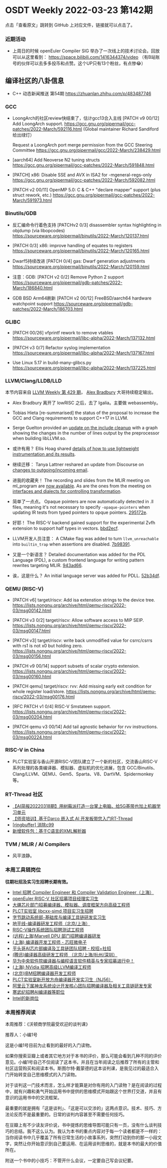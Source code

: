 # OSDT Weekly 2022-03-23 第142期

点击「查看原文」跳转到 GitHub 上对应文件，链接就可以点击了。

### 近期活动

- 上周日的时候 openEuler Compiler SIG 举办了一次线上的技术讨论会。回放可以从这里看到：
  https://space.bilibili.com/1416344374/video
  （有B站账号的伙伴可以去多多投币和点赞。这个UP只有13个粉丝，有点惨😂）

## 编译社区的八卦信息

- C++ 动态新闻推送 第54期 https://zhuanlan.zhihu.com/p/483487746

### GCC

- LoongArch的社区review快结束了，估计gcc13合入主线
  [PATCH v9 00/12] Add LoongArch support.
  https://gcc.gnu.org/pipermail/gcc-patches/2022-March/592116.html
  (Global maintainer Richard Sandiford给出绿灯）

  Request a LoongArch port merge permission from the GCC Steering Committee
  https://gcc.gnu.org/pipermail/gcc/2022-March/238429.html

- [aarch64] Add Neoverse N2 tuning structs
  https://gcc.gnu.org/pipermail/gcc-patches/2022-March/591848.html

- [PATCH] x86: Disable SSE and AVX in ISA2 for -mgeneral-regs-only
  https://gcc.gnu.org/pipermail/gcc-patches/2022-March/592082.html

- [PATCH v2 00/11] OpenMP 5.0: C & C++ "declare mapper" support (plus struct rework, etc.)
  https://gcc.gnu.org/pipermail/gcc-patches/2022-March/591973.html

### Binutils/GDB

- 反汇编命令行着色支持
  [PATCHv2 0/3] disassembler syntax highlighting in objdump (via libopcodes)
  https://sourceware.org/pipermail/binutils/2022-March/120137.html

- [PATCH 0/3] x86: improve handling of equates to registers
  https://sourceware.org/pipermail/binutils/2022-March/120165.html

- Dwarf5持续改进 [PATCH 0/4] gas: Dwarf generation adjustments
  https://sourceware.org/pipermail/binutils/2022-March/120159.html

- 注意：GDB: [PATCH v2 0/2] Remove Python 2 support
  https://sourceware.org/pipermail/gdb-patches/2022-March/186840.html

- GDB BSD Arm64刷新 [PATCH v2 00/12] FreeBSD/aarch64 hardware watchpoint support
  https://sourceware.org/pipermail/gdb-patches/2022-March/186703.html

### GLIBC

- [PATCH 00/26] vfprintf rework to remove vtables
  https://sourceware.org/pipermail/libc-alpha/2022-March/137132.html

- [PATCH v3 0/7] Refactor syslog implementation
  https://sourceware.org/pipermail/libc-alpha/2022-March/137167.html

- Use Linux 5.17 in build-many-glibcs.py
  https://sourceware.org/pipermail/libc-alpha/2022-March/137225.html

### LLVM/Clang/LLDB/LLD

本节内容来自 [LLVM Weekly 第 429 期](http://llvmweekly.org/issue/429)，
[Alex Bradbury](https://www.linkedin.com/in/alex-bradbury/) 大哥持续稳定输出。

* Alex Bradbury 离开了 lowRISC 之后，去了 Igalia。主要做 webassembly。

* Tobias Hieta [re-summarised] the status of the proposal to increase the GCC and Clang requirements to support C++17 in LLVM.

* Serge Guelton provided an [update on the include cleanup](https://discourse.llvm.org/t/include-what-you-use-include-cleanup/5831/31) with a graph showing the changes in the number of lines output by the preprocessor when building libLLVM.so.

* 或许有用？ Ellis Hoag shared [details of how to use lightweight instrumentation and its results](https://discourse.llvm.org/t/instrprofiling-lightweight-instrumentation/59113/14).

* 继续迁移： Tanya Lattner reshared an update from Discourse on [changes to outgoing/incoming email](https://discourse.llvm.org/t/outgoing-incoming-email-changes-on-march-21st/61005).

* 进我的收藏夹！ The recording and slides from the MLIR meeting on ml_program are [now available](https://discourse.llvm.org/t/open-mlir-meeting-2-24-2022-continuing-discussion-re-ml-program/60441/9).  As are the ones from the meeting on [interfaces and dialects for controlling transformation](https://discourse.llvm.org/t/open-mlir-meeting-3-17-2022-interfaces-and-dialects-for-controlling-transformation/61003/2).

* 简单了一点点。 Opaque pointers are now automatically detected in .ll files, meaning it's not necessary to specify `-opaque-pointers` when updating IR tests from typed pointers to opque pointers.
  [295172e](https://reviews.llvm.org/rG295172ef51c6).

* 好耶！ The RISC-V backend gained support for the experimental Zvfh extension to support half types in vectors.
  [bbd2ecf](https://reviews.llvm.org/rGbbd2ecf9f095).

* LLVM开发人员注意： A CMake flag was added to turn `llvm_unreachable` into `builtin_trap` when assertions are disabled. [7b98391](https://reviews.llvm.org/rG7b983917d455).

* 又是一个新语言？ Detailed documentation was added for the PDL Language (PDL), a custom frontend language for writing pattern rewrites targeting MLIR.
  [943ad66](https://reviews.llvm.org/rG943ad665e230).

* 诶，这是什么？ An initial language server was added for PDLL.
  [52b34df](https://reviews.llvm.org/rG52b34df9d670).

### QEMU (RISC-V)

- [PATCH v6] target/riscv: Add isa extenstion strings to the device tree.
  https://lists.nongnu.org/archive/html/qemu-riscv/2022-03/msg00142.html

- [PATCH v3 0/2] target/riscv: Allow software access to MIP SEIP.
  https://lists.nongnu.org/archive/html/qemu-riscv/2022-03/msg00147.html

- [PATCH v3] target/riscv: write back unmodified value for csrrc/csrrs with rs1 is not x0 but holding zero.
  https://lists.nongnu.org/archive/html/qemu-riscv/2022-03/msg00156.html

- [PATCH v9 00/14] support subsets of scalar crypto extension.
  https://lists.nongnu.org/archive/html/qemu-riscv/2022-03/msg00160.html

- [PATCH qemu] target/riscv: rvv: Add missing early exit condition for whole register load/store.
  https://lists.nongnu.org/archive/html/qemu-riscv/2022-03/msg00176.html

- [RFC PATCH v1 0/4] RISC-V Smstateen support.
  https://lists.nongnu.org/archive/html/qemu-riscv/2022-03/msg00204.html

- [PATCH qemu v3 00/14] Add tail agnostic behavior for rvv instructions.
  https://lists.nongnu.org/archive/html/qemu-riscv/2022-03/msg00224.html

### RISC-V in China

- PLCT实验室与香山开源RISC-V团队建立了一个新的社区，交流香山RISC-V系列处理的各类编译器、模拟器、虚拟机的优化进展，包含 GCC/Binutils、Clang/LLVM、QEMU、Gem5、Sparta、V8、DartVM、Spidermonkey 等。

### RT-Thread 社区

- [【AI简报20220318期】用树莓派打造一台掌上电脑、给5G基带也加上机器学习单元](https://mp.weixin.qq.com/s/7h7zAfy7UdcUtK5SOm4XXg)
- [【师资培训】基于Darco 嵌入式 AI 开发板带您入门RT-Thread](https://mp.weixin.qq.com/s/0JRWKFpXY46qR7NJP8mE-g)
- [[ringbuffer] 消除c99](https://github.com/RT-Thread/rt-thread/pull/5696)
- [新增软件包：基于C语言的XML解析器](https://packages.rt-thread.org/detail.html?package=simple_xml)

### TVM / MLIR / AI Compilers

- 风平浪静。

### 本周工具链岗位

**往期社招及实习生招聘长期有效。**

- [Intel 招聘 Compiler Engineer 和 Compiler Validation Engineer（上海）](https://mp.weixin.qq.com/s/I3DWxXODNoLRr0kN2xMZLQ)
- [openEuler RISC-V 社区招募项目经理实习生](https://mp.weixin.qq.com/s/ejXV4xLmBOxZ3Oold3TuqQ)
- [大疆芯片部门招募编译器、模拟器、调度框架方向高级工程师](https://mp.weixin.qq.com/s/Wn5NzAtUTwQNXKRvMVQWLA)
- [PLCT实验室 libcxx-simd 项目实习生招聘](https://mp.weixin.qq.com/s/EIVx5cY74GlodirySY97Qw)
- [字节跳动系统部-基础库与编译工具链研发实习生](https://mp.weixin.qq.com/s/DrN1V3laXPapFISf7Nz5ug)
- [地平线-编译器研发工程师（北京/上海）](https://mp.weixin.qq.com/s/MYObl7iWIbyrTz9hCmKWYA)
- [RISC-V操作系统团队招聘测试工程师](https://mp.weixin.qq.com/s/inLFS4pI1F74m_oJ2I7xjQ)
- [(远程/上海)Marvell DPU 部门招聘编译器研发](https://mp.weixin.qq.com/s/B6JjAhF3TZjezD1tjYHDaw)
- [(上海) 编译器开发工程师 - 芯旺微电子](https://mp.weixin.qq.com/s/nqe1-7qffnc0CaejYkpKyw)
- [平头哥AI芯片部编译及工具链团队招聘 - 校招+社招](https://mp.weixin.qq.com/s/kARbXtJotRPCNMrV-yOanA)
- [(腾讯)编译器高级研发工程师 （北京/上海/杭州/深圳）](https://mp.weixin.qq.com/s/DF-2qmHmpKZtJ1djHXM1Ug)
- [华为中央软件院编译器与编程语言软件精英与专家招募进行中！](https://mp.weixin.qq.com/s/VshbvWegM3eCdgK9d6v46A)
- [(上海) NVidia 招聘高级LLVM编译工程师](https://mp.weixin.qq.com/s/y6UmneY-UvzyhEvyCaoyEg)
- [(北京)IBM招聘编译器开发工程师](https://mp.weixin.qq.com/s/B_d1gjyrgncevOGWnV_Jfw)
- [PLCT实验室新开放方舟编译器开发实习生（NJ56）](https://mp.weixin.qq.com/s/lPp5RvjYhpDIGsp-luLzKQ)
- [阿里云下属神龙系统设计开发核心团队招聘编译器及相关工具链研发专家](https://mp.weixin.qq.com/s/h3ELBXBHfNjZCyCRixqnOQ)
- [寒武纪招聘AI编译器等职位](https://mp.weixin.qq.com/s/LWpDXEA2rJ1wx9mr8XoWxw)
- [Intel的新岗位](https://mp.weixin.qq.com/s/xs-deMCI4ob7WX0vIRZMZw)

### 本周推荐阅读

本周推荐：《沃顿商学院最受欢迎的谈判课》

推荐人：小编1号

这是小编1号目前为止看到的最好的入门读物。

如果你搜索豆瓣上或者其它地方对于本书的评价，那么可能会看到几种不同的评价意见。小编1号自己不仅阅读了这本书，并且在当年阅读之后推荐了所有的主管和社区运营购买和阅读本书。斯图尔特·戴蒙德的这本谈判课，是我见过的最适合入门开始转变自己思维模式的入门读物。

对于谈判这一门技术而言，怎么样才能算是对你有用的入门读物？是在阅读的过程中，就有兴趣和勇气开始运用书中提供的思维模式开始跟这个世界打交道，并且有意识的运用书中的交流框架。

最重要的就是拥有「这是谈判」、「这是可以交涉的」这两点意识。技术、技巧、方法论反而不是最重要的。日常的谈判内容甚至不需要任何技巧。

在豆瓣上有不少读友评价说，书中提炼的思维导图可能只有一页，没有什么谈判技巧的总结。我不这么认为。我认为本书的重点内容对于每一个读者都是不一样的：当你阅读书中几乎覆盖了所有日常生活的小故事系列，突然打动到你的那一小段文字，突然让你开始意识到自己要运用、在运用谈判思维的，就是本书的最大的价值所在。

附送一个书中的小技巧：不管开什么会议，一定要自己写会议纪要。
